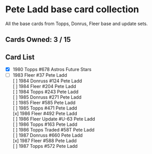 # Pete Ladd base card collection

All the base cards from Topps, Donrus, Fleer base and update sets.

## Cards Owned: 3 / 15

## Card List

* [x] 1980 Topps  #678 Astros Future Stars<br>
* [ ] 1983 Fleer  #37 Pete Ladd<br>
[ ] 1984 Donruss  #124 Pete Ladd<br>
[ ] 1984 Fleer  #204 Pete Ladd<br>
[ ] 1984 Topps  #243 Pete Ladd<br>
[ ] 1985 Donruss  #271 Pete Ladd<br>
[ ] 1985 Fleer  #585 Pete Ladd<br>
[ ] 1985 Topps  #471 Pete Ladd<br>
[x] 1986 Fleer  #492 Pete Ladd<br>
[ ] 1986 Fleer Update #U-63 Pete Ladd<br>
[ ] 1986 Topps  #163 Pete Ladd<br>
[ ] 1986 Topps Traded #58T Pete Ladd<br>
[ ] 1987 Donruss  #660 Pete Ladd<br>
[x] 1987 Fleer  #588 Pete Ladd<br>
[ ] 1987 Topps  #572 Pete Ladd<br>

